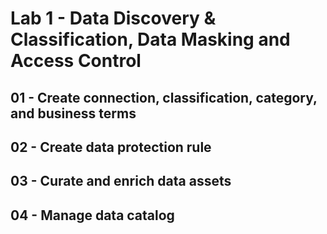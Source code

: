 # Lab 1 - Data Discovery & Classification, Data Masking and Access Control

## 01 - Create connection, classification, category, and business terms

## 02 - Create data protection rule

## 03 - Curate and enrich data assets

## 04 - Manage data catalog
